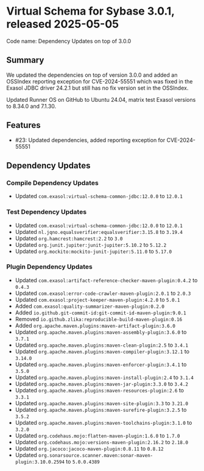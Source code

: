 # Virtual Schema for Sybase 3.0.1, released 2025-05-05

Code name: Dependency Updates on top of 3.0.0

## Summary

We updated the dependencies on top of version 3.0.0 and added an OSSIndex reporting exception for CVE-2024-55551 which was fixed in the Exasol JDBC driver 24.2.1 but still has no fix version set in the OSSIndex.

Updated Runner OS on GitHub to Ubuntu 24.04, matrix test Exasol versions to 8.34.0 and 7.1.30.

## Features

* #23: Updated dependencies, added reporting exception for CVE-2024-55551

## Dependency Updates

### Compile Dependency Updates

* Updated `com.exasol:virtual-schema-common-jdbc:12.0.0` to `12.0.1`

### Test Dependency Updates

* Updated `com.exasol:virtual-schema-common-jdbc:12.0.0` to `12.0.1`
* Updated `nl.jqno.equalsverifier:equalsverifier:3.15.8` to `3.19.4`
* Updated `org.hamcrest:hamcrest:2.2` to `3.0`
* Updated `org.junit.jupiter:junit-jupiter:5.10.2` to `5.12.2`
* Updated `org.mockito:mockito-junit-jupiter:5.11.0` to `5.17.0`

### Plugin Dependency Updates

* Updated `com.exasol:artifact-reference-checker-maven-plugin:0.4.2` to `0.4.3`
* Updated `com.exasol:error-code-crawler-maven-plugin:2.0.1` to `2.0.3`
* Updated `com.exasol:project-keeper-maven-plugin:4.2.0` to `5.0.1`
* Added `com.exasol:quality-summarizer-maven-plugin:0.2.0`
* Added `io.github.git-commit-id:git-commit-id-maven-plugin:9.0.1`
* Removed `io.github.zlika:reproducible-build-maven-plugin:0.16`
* Added `org.apache.maven.plugins:maven-artifact-plugin:3.6.0`
* Updated `org.apache.maven.plugins:maven-assembly-plugin:3.6.0` to `3.7.1`
* Updated `org.apache.maven.plugins:maven-clean-plugin:2.5` to `3.4.1`
* Updated `org.apache.maven.plugins:maven-compiler-plugin:3.12.1` to `3.14.0`
* Updated `org.apache.maven.plugins:maven-enforcer-plugin:3.4.1` to `3.5.0`
* Updated `org.apache.maven.plugins:maven-install-plugin:2.4` to `3.1.4`
* Updated `org.apache.maven.plugins:maven-jar-plugin:3.3.0` to `3.4.2`
* Updated `org.apache.maven.plugins:maven-resources-plugin:2.6` to `3.3.1`
* Updated `org.apache.maven.plugins:maven-site-plugin:3.3` to `3.21.0`
* Updated `org.apache.maven.plugins:maven-surefire-plugin:3.2.5` to `3.5.2`
* Updated `org.apache.maven.plugins:maven-toolchains-plugin:3.1.0` to `3.2.0`
* Updated `org.codehaus.mojo:flatten-maven-plugin:1.6.0` to `1.7.0`
* Updated `org.codehaus.mojo:versions-maven-plugin:2.16.2` to `2.18.0`
* Updated `org.jacoco:jacoco-maven-plugin:0.8.11` to `0.8.12`
* Updated `org.sonarsource.scanner.maven:sonar-maven-plugin:3.10.0.2594` to `5.0.0.4389`
